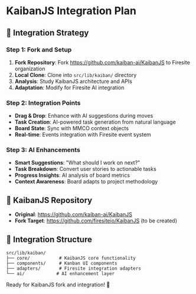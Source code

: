 # KaibanJS Integration Plan

## 🎯 Integration Strategy

### Step 1: Fork and Setup
1. **Fork Repository**: Fork https://github.com/kaiban-ai/KaibanJS to Firesite organization
2. **Local Clone**: Clone into `src/lib/kaiban/` directory
3. **Analysis**: Study KaibanJS architecture and APIs
4. **Adaptation**: Modify for Firesite AI integration

### Step 2: Integration Points
- **Drag & Drop**: Enhance with AI suggestions during moves
- **Task Creation**: AI-powered task generation from natural language
- **Board State**: Sync with MMCO context objects
- **Real-time**: Events integration with Firesite event system

### Step 3: AI Enhancements
- **Smart Suggestions**: "What should I work on next?"
- **Task Breakdown**: Convert user stories to actionable tasks
- **Progress Insights**: AI analysis of board metrics
- **Context Awareness**: Board adapts to project methodology

## 🔗 KaibanJS Repository
- **Original**: https://github.com/kaiban-ai/KaibanJS
- **Fork Target**: https://github.com/firesiteio/KaibanJS (to be created)

## 📁 Integration Structure
```
src/lib/kaiban/
├── core/           # KaibanJS core functionality
├── components/     # Kanban UI components  
├── adapters/       # Firesite integration adapters
└── ai/            # AI enhancement layer
```

Ready for KaibanJS fork and integration! 🚀